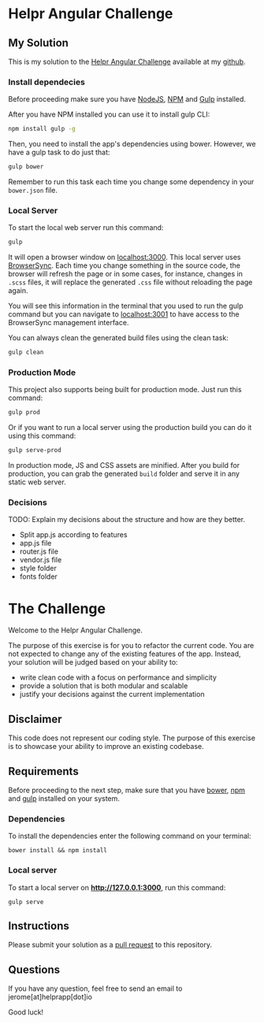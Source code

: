 # Helpr Angular Challenge

## My Solution

This is my solution to the [Helpr Angular Challenge](https://github.com/helprapp/helpr-angular-challenge)
available at my [github](https://github.com/samfcmc/helpr-angular-challenge).

### Install dependecies
Before proceeding make sure you have [NodeJS](https://nodejs.org), [NPM](https://www.npmjs.com/) and [Gulp](http://gulpjs.com/) installed.

After you have NPM installed you can use it to install gulp CLI:
```bash
npm install gulp -g
```

Then, you need to install the app's dependencies using bower. However, we have a gulp task to do just that:
```bash
gulp bower
```
Remember to run this task each time you change some dependency in your `bower.json` file.

### Local Server
To start the local web server run this command:
```bash
gulp
```
It will open a browser window on [localhost:3000](http://localhost:3000).
This local server uses [BrowserSync](https://www.browsersync.io/). Each time you change something in the source code, the browser will refresh the page or in some cases, for instance, changes in `.scss` files, it will replace the generated `.css` file without reloading the page again.

You will see this information in the terminal that you used to run the gulp command but you can navigate to [localhost:3001](http://localhost:3001) to have access to the BrowserSync management interface.

You can always clean the generated build files using the clean task:
```bash
gulp clean
```

### Production Mode
This project also supports being built for production mode. Just run this command:
```bash
gulp prod
```
Or if you want to run a local server using the production build you can do it using this command:
```bash
gulp serve-prod
```

In production mode, JS and CSS assets are minified.
After you build for production, you can grab the generated `build` folder and serve it in any static web server.

### Decisions
TODO: Explain my decisions about the structure and how are they better.

- Split app.js according to features
- app.js file
- router.js file
- vendor.js file
- style folder
- fonts folder

# The Challenge
Welcome to the Helpr Angular Challenge.

The purpose of this exercise is for you to refactor the current code. You are not expected to change any of the existing features of the app. Instead, your solution will be judged based on your ability to:

* write clean code with a focus on performance and simplicity
* provide a solution that is both modular and scalable
* justify your decisions against the current implementation

## Disclaimer

This code does not represent our coding style. The purpose of this exercise is to showcase your ability to improve an existing codebase.

## Requirements

Before proceeding to the next step, make sure that you have [bower](https://bower.io/), [npm](https://nodejs.org) and [gulp](http://gulpjs.com) installed on your system.

### Dependencies

To install the dependencies enter the following command on your terminal:

```
bower install && npm install
```

### Local server

To start a local server on **http://127.0.0.1:3000**, run this command:

```
gulp serve
```

## Instructions

Please submit your solution as a [pull request](https://help.github.com/articles/about-pull-requests/) to this repository.

## Questions

If you have any question, feel free to send an email to jerome[at]helprapp[dot]io

Good luck!
